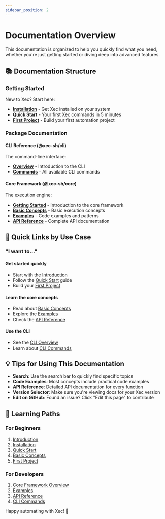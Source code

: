 ```yaml
---
sidebar_position: 2
---
```


# Documentation Overview

This documentation is organized to help you quickly find what you need, whether you're just getting started or diving deep into advanced features.

## 📚 Documentation Structure

### Getting Started
New to Xec? Start here:
- **[Installation](./getting-started/installation)** - Get Xec installed on your system
- **[Quick Start](./getting-started/quick-start)** - Your first Xec commands in 5 minutes
- **[First Project](./getting-started/first-project)** - Build your first automation project

### Package Documentation

#### CLI Reference (@xec-sh/cli)
The command-line interface:
- **[Overview](./projects/cli)** - Introduction to the CLI
- **[Commands](./projects/cli/commands)** - All available CLI commands

#### Core Framework (@xec-sh/core)
The execution engine:
- **[Getting Started](./projects/core)** - Introduction to the core framework
- **[Basic Concepts](./projects/core/getting-started/basic-concepts)** - Basic execution concepts
- **[Examples](./projects/core/examples)** - Code examples and patterns
- **[API Reference](./projects/core/api-reference)** - Complete API documentation

## 🎯 Quick Links by Use Case

### "I want to..."

#### Get started quickly
- Start with the [Introduction](./intro)
- Follow the [Quick Start](./getting-started/quick-start) guide
- Build your [First Project](./getting-started/first-project)

#### Learn the core concepts
- Read about [Basic Concepts](./projects/core/getting-started/basic-concepts)
- Explore the [Examples](./projects/core/examples)
- Check the [API Reference](./projects/core/api-reference)

#### Use the CLI
- See the [CLI Overview](./projects/cli)
- Learn about [CLI Commands](./projects/cli/commands)

## 💡 Tips for Using This Documentation

- **Search**: Use the search bar to quickly find specific topics
- **Code Examples**: Most concepts include practical code examples
- **API Reference**: Detailed API documentation for every function
- **Version Selector**: Make sure you're viewing docs for your Xec version
- **Edit on GitHub**: Found an issue? Click "Edit this page" to contribute

## 📖 Learning Paths

### For Beginners
1. [Introduction](./intro)
2. [Installation](./getting-started/installation)
3. [Quick Start](./getting-started/quick-start)
4. [Basic Concepts](./projects/core/getting-started/basic-concepts)
5. [First Project](./getting-started/first-project)

### For Developers
1. [Core Framework Overview](./projects/core)
2. [Examples](./projects/core/examples)
3. [API Reference](./projects/core/api-reference)
4. [CLI Commands](./projects/cli/commands)

Happy automating with Xec! 🎉